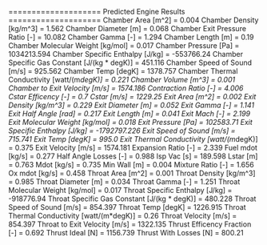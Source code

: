 ==================== Predicted Engine Results ====================
Chamber Area [m^2] = 0.004
Chamber Density [kg/m^3] = 1.562
Chamber Diameter [m] = 0.068
Chamber Exit Pressure Ratio [-] = 10.082
Chamber Gamma [-] = 1.294
Chamber Length [m] = 0.19
Chamber Molecular Weight [kg/mol] = 0.017
Chamber Pressure [Pa] = 1034213.594
Chamber Specific Enthalpy [J/kg] = -553766.24
Chamber Specific Gas Constant [J/(kg * degK)] = 451.116
Chamber Speed of Sound [m/s] = 925.562
Chamber Temp [degK] = 1378.757
Chamber Thermal Conductivity [watt/(m*degK)] = 0.221
Chamber Volume [m^3] = 0.001
Chamber to Exit Velocity [m/s] = 1574.186
Contraction Ratio [-] = 4.006
Cstar Efficency [-] = 0.7
Cstar [m/s] = 1229.25
Exit Area [m^2] = 0.002
Exit Density [kg/m^3] = 0.229
Exit Diameter [m] = 0.052
Exit Gamma [-] = 1.141
Exit Half Angle [rad] = 0.217
Exit Length [m] = 0.041
Exit Mach [-] = 2.199
Exit Molecular Weight [kg/mol] = 0.018
Exit Pressure [Pa] = 102583.71
Exit Specific Enthalpy [J/kg] = -1792797.226
Exit Speed of Sound [m/s] = 715.741
Exit Temp [degK] = 995.0
Exit Thermal Conductivity [watt/(m*degK)] = 0.375
Exit Velocity [m/s] = 1574.181
Expansion Ratio [-] = 2.339
Fuel mdot [kg/s] = 0.277
Half Angle Losses [-] = 0.988
Isp Vac [s] = 189.598
Lstar [m] = 0.763
Mdot [kg/s] = 0.735
Min Wall [m] = 0.004
Mixture Ratio [-] = 1.656
Ox mdot [kg/s] = 0.458
Throat Area [m^2] = 0.001
Throat Density [kg/m^3] = 0.985
Throat Diameter [m] = 0.034
Throat Gamma [-] = 1.251
Throat Molecular Weight [kg/mol] = 0.017
Throat Specific Enthalpy [J/kg] = -918776.94
Throat Specific Gas Constant [J/(kg * degK)] = 480.228
Throat Speed of Sound [m/s] = 854.397
Throat Temp [degK] = 1226.915
Throat Thermal Conductivity [watt/(m*degK)] = 0.26
Throat Velocity [m/s] = 854.397
Throat to Exit Velocity [m/s] = 1322.135
Thrust Efficency Fraction [-] = 0.692
Thrust Ideal [N] = 1156.739
Thrust With Losses [N] = 800.21
